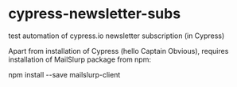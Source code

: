 # cypress-newsletter-subs
test automation of cypress.io newsletter subscription (in Cypress)

Apart from installation of Cypress (hello Captain Obvious), requires installation of MailSlurp package from npm:

npm install --save mailslurp-client 
